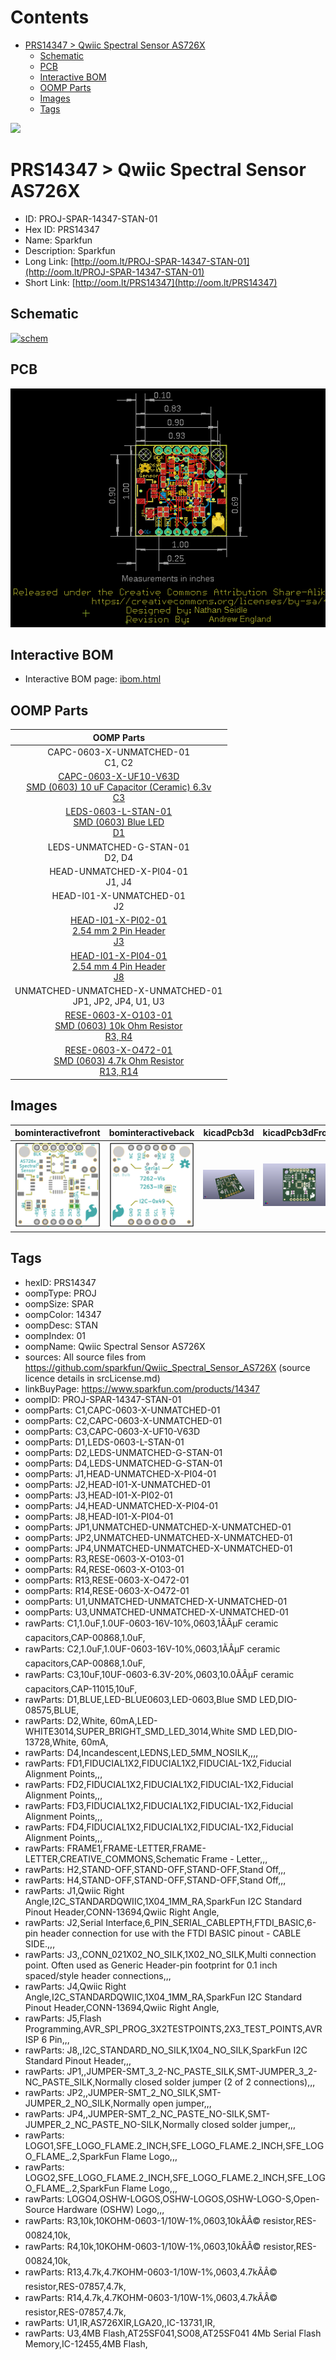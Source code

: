 



Contents
========

* [PRS14347 > Qwiic Spectral Sensor AS726X](#prs14347--qwiic-spectral-sensor-as726x)
	* [Schematic](#schematic)
	* [PCB](#pcb)
	* [Interactive BOM](#interactive-bom)
	* [OOMP Parts](#oomp-parts)
	* [Images](#images)
	* [Tags](#tags)
  
![][im]
# PRS14347 > Qwiic Spectral Sensor AS726X

- ID: PROJ-SPAR-14347-STAN-01
- Hex ID: PRS14347
- Name: Sparkfun
- Description: Sparkfun
- Long Link: [http://oom.lt/PROJ-SPAR-14347-STAN-01](http://oom.lt/PROJ-SPAR-14347-STAN-01)
- Short Link: [http://oom.lt/PRS14347](http://oom.lt/PRS14347)

## Schematic
  
[![schem](eagleSchemImage.png)](eagleSchemImage.png)
## PCB
  
[![pcb](eagleImage.png)](eagleImage.png)
## Interactive BOM

- Interactive BOM page: [ibom.html](https://htmlpreview.github.io/?https://github.com/oomlout/oomlout_OOMP_projects/blob/main/PROJ-SPAR-14347-STAN-01/kicad/bom/ibom.html)

## OOMP Parts
  

|OOMP Parts|
| :---: |
|CAPC-0603-X-UNMATCHED-01<BR>C1, C2|
|[CAPC-0603-X-UF10-V63D<br> SMD (0603) 10 uF Capacitor (Ceramic) 6.3v<br> C3](https://github.com/oomlout/oomlout_OOMP_parts/tree/main/CAPC-0603-X-UF10-V63D/)|
|[LEDS-0603-L-STAN-01<br> SMD (0603) Blue LED<br> D1](https://github.com/oomlout/oomlout_OOMP_parts/tree/main/LEDS-0603-L-STAN-01/)|
|LEDS-UNMATCHED-G-STAN-01<BR>D2, D4|
|HEAD-UNMATCHED-X-PI04-01<BR>J1, J4|
|HEAD-I01-X-UNMATCHED-01<BR>J2|
|[HEAD-I01-X-PI02-01<br> 2.54 mm 2 Pin Header<br> J3](https://github.com/oomlout/oomlout_OOMP_parts/tree/main/HEAD-I01-X-PI02-01/)|
|[HEAD-I01-X-PI04-01<br> 2.54 mm 4 Pin Header<br> J8](https://github.com/oomlout/oomlout_OOMP_parts/tree/main/HEAD-I01-X-PI04-01/)|
|UNMATCHED-UNMATCHED-X-UNMATCHED-01<BR>JP1, JP2, JP4, U1, U3|
|[RESE-0603-X-O103-01<br> SMD (0603) 10k Ohm Resistor<br> R3, R4](https://github.com/oomlout/oomlout_OOMP_parts/tree/main/RESE-0603-X-O103-01/)|
|[RESE-0603-X-O472-01<br> SMD (0603) 4.7k Ohm Resistor<br> R13, R14](https://github.com/oomlout/oomlout_OOMP_parts/tree/main/RESE-0603-X-O472-01/)|

## Images
  
  

|bominteractivefront|bominteractiveback|kicadPcb3d|kicadPcb3dFront|kicadPcb3dBack|eagleImage|eagleSchemImage|pcbdraw|pcbdrawback|
| :---: | :---: | :---: | :---: | :---: | :---: | :---: | :---: | :---: |
|[![bominteractivefront](bomFront_140.png)](bomFront.png)|[![bominteractiveback](bomBack_140.png)](bomBack.png)|[![kicadPcb3d](kicadPcb3d_140.png)](kicadPcb3d.png)|[![kicadPcb3dFront](kicadPcb3dFront_140.png)](kicadPcb3dFront.png)|[![kicadPcb3dBack](kicadPcb3dBack_140.png)](kicadPcb3dBack.png)|[![eagleImage](eagleImage_140.png)](eagleImage.png)|[![eagleSchemImage](eagleSchemImage_140.png)](eagleSchemImage.png)|[![pcbdraw](pcbdraw_140.png)](pcbdraw.png)|[![pcbdrawback](pcbdrawBack_140.png)](pcbdrawBack.png)|

## Tags

- hexID: PRS14347
- oompType: PROJ
- oompSize: SPAR
- oompColor: 14347
- oompDesc: STAN
- oompIndex: 01
- oompName: Qwiic Spectral Sensor AS726X
- sources: All source files from https://github.com/sparkfun/Qwiic_Spectral_Sensor_AS726X (source licence details in srcLicense.md)
- linkBuyPage: https://www.sparkfun.com/products/14347
- oompID: PROJ-SPAR-14347-STAN-01
- oompParts: C1,CAPC-0603-X-UNMATCHED-01
- oompParts: C2,CAPC-0603-X-UNMATCHED-01
- oompParts: C3,CAPC-0603-X-UF10-V63D
- oompParts: D1,LEDS-0603-L-STAN-01
- oompParts: D2,LEDS-UNMATCHED-G-STAN-01
- oompParts: D4,LEDS-UNMATCHED-G-STAN-01
- oompParts: J1,HEAD-UNMATCHED-X-PI04-01
- oompParts: J2,HEAD-I01-X-UNMATCHED-01
- oompParts: J3,HEAD-I01-X-PI02-01
- oompParts: J4,HEAD-UNMATCHED-X-PI04-01
- oompParts: J8,HEAD-I01-X-PI04-01
- oompParts: JP1,UNMATCHED-UNMATCHED-X-UNMATCHED-01
- oompParts: JP2,UNMATCHED-UNMATCHED-X-UNMATCHED-01
- oompParts: JP4,UNMATCHED-UNMATCHED-X-UNMATCHED-01
- oompParts: R3,RESE-0603-X-O103-01
- oompParts: R4,RESE-0603-X-O103-01
- oompParts: R13,RESE-0603-X-O472-01
- oompParts: R14,RESE-0603-X-O472-01
- oompParts: U1,UNMATCHED-UNMATCHED-X-UNMATCHED-01
- oompParts: U3,UNMATCHED-UNMATCHED-X-UNMATCHED-01
- rawParts: C1,1.0uF,1.0UF-0603-16V-10%,0603,1ÃÂµF ceramic capacitors,CAP-00868,1.0uF,
- rawParts: C2,1.0uF,1.0UF-0603-16V-10%,0603,1ÃÂµF ceramic capacitors,CAP-00868,1.0uF,
- rawParts: C3,10uF,10UF-0603-6.3V-20%,0603,10.0ÃÂµF ceramic capacitors,CAP-11015,10uF,
- rawParts: D1,BLUE,LED-BLUE0603,LED-0603,Blue SMD LED,DIO-08575,BLUE,
- rawParts: D2,White, 60mA,LED-WHITE3014,SUPER_BRIGHT_SMD_LED_3014,White SMD LED,DIO-13728,White, 60mA,
- rawParts: D4,Incandescent,LEDNS,LED_5MM_NOSILK,,,,
- rawParts: FD1,FIDUCIAL1X2,FIDUCIAL1X2,FIDUCIAL-1X2,Fiducial Alignment Points,,,
- rawParts: FD2,FIDUCIAL1X2,FIDUCIAL1X2,FIDUCIAL-1X2,Fiducial Alignment Points,,,
- rawParts: FD3,FIDUCIAL1X2,FIDUCIAL1X2,FIDUCIAL-1X2,Fiducial Alignment Points,,,
- rawParts: FD4,FIDUCIAL1X2,FIDUCIAL1X2,FIDUCIAL-1X2,Fiducial Alignment Points,,,
- rawParts: FRAME1,FRAME-LETTER,FRAME-LETTER,CREATIVE_COMMONS,Schematic Frame - Letter,,,
- rawParts: H2,STAND-OFF,STAND-OFF,STAND-OFF,Stand Off,,,
- rawParts: H4,STAND-OFF,STAND-OFF,STAND-OFF,Stand Off,,,
- rawParts: J1,Qwiic Right Angle,I2C_STANDARDQWIIC,1X04_1MM_RA,SparkFun I2C Standard Pinout Header,CONN-13694,Qwiic Right Angle,
- rawParts: J2,Serial Interface,6_PIN_SERIAL_CABLEPTH,FTDI_BASIC,6-pin header connection for use with the FTDI BASIC pinout - CABLE SIDE.,,,
- rawParts: J3,,CONN_021X02_NO_SILK,1X02_NO_SILK,Multi connection point. Often used as Generic Header-pin footprint for 0.1 inch spaced/style header connections,,,
- rawParts: J4,Qwiic Right Angle,I2C_STANDARDQWIIC,1X04_1MM_RA,SparkFun I2C Standard Pinout Header,CONN-13694,Qwiic Right Angle,
- rawParts: J5,Flash Programming,AVR_SPI_PROG_3X2TESTPOINTS,2X3_TEST_POINTS,AVR ISP 6 Pin,,,
- rawParts: J8,,I2C_STANDARD_NO_SILK,1X04_NO_SILK,SparkFun I2C Standard Pinout Header,,,
- rawParts: JP1,,JUMPER-SMT_3_2-NC_PASTE_SILK,SMT-JUMPER_3_2-NC_PASTE_SILK,Normally closed solder jumper (2 of 2 connections),,,
- rawParts: JP2,,JUMPER-SMT_2_NO_SILK,SMT-JUMPER_2_NO_SILK,Normally open jumper,,,
- rawParts: JP4,,JUMPER-SMT_2_NC_PASTE_NO-SILK,SMT-JUMPER_2_NC_PASTE_NO-SILK,Normally closed solder jumper,,,
- rawParts: LOGO1,SFE_LOGO_FLAME.2_INCH,SFE_LOGO_FLAME.2_INCH,SFE_LOGO_FLAME_.2,SparkFun Flame Logo,,,
- rawParts: LOGO2,SFE_LOGO_FLAME.2_INCH,SFE_LOGO_FLAME.2_INCH,SFE_LOGO_FLAME_.2,SparkFun Flame Logo,,,
- rawParts: LOGO4,OSHW-LOGOS,OSHW-LOGOS,OSHW-LOGO-S,Open-Source Hardware (OSHW) Logo,,,
- rawParts: R3,10k,10KOHM-0603-1/10W-1%,0603,10kÃÂ© resistor,RES-00824,10k,
- rawParts: R4,10k,10KOHM-0603-1/10W-1%,0603,10kÃÂ© resistor,RES-00824,10k,
- rawParts: R13,4.7k,4.7KOHM-0603-1/10W-1%,0603,4.7kÃÂ© resistor,RES-07857,4.7k,
- rawParts: R14,4.7k,4.7KOHM-0603-1/10W-1%,0603,4.7kÃÂ© resistor,RES-07857,4.7k,
- rawParts: U1,IR,AS726XIR,LGA20,,IC-13731,IR,
- rawParts: U3,4MB Flash,AT25SF041,SO08,AT25SF041 4Mb Serial Flash Memory,IC-12455,4MB Flash,



[im]: kicadPcb3d_450.png
